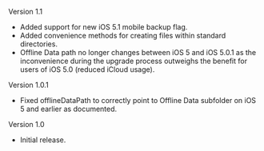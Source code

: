 Version 1.1

- Added support for new iOS 5.1 mobile backup flag.
- Added convenience methods for creating files within standard directories.
- Offline Data path no longer changes between iOS 5 and iOS 5.0.1 as the inconvenience during the upgrade process outweighs the benefit for users of iOS 5.0 (reduced iCloud usage).

Version 1.0.1

- Fixed offlineDataPath to correctly point to Offline Data subfolder on iOS 5 and earlier as documented.

Version 1.0

- Initial release.